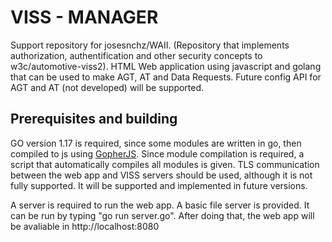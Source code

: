 # VISS - MANAGER
Support repository for josesnchz/WAII. (Repository that implements authorization, authentification and other security concepts to w3c/automotive-viss2).
HTML Web application using javascript and golang that can be used to make AGT, AT and Data Requests.
Future config API for AGT and AT (not developed) will be supported.

## Prerequisites and building
GO version 1.17 is required, since some modules are written in go, then compiled to js using <a href="https://github.com/gopherjs/gopherjs">GopherJS</a>.
Since module compilation is required, a script that automatically compiles all modules is given.
TLS communication between the web app and VISS servers should be used, although it is not fully supported. It will be supported and implemented in future versions.

A server is required to run the web app. A basic file server is provided. It can be run by typing "go run server.go". After doing that, the web app will be avaliable in http://localhost:8080
